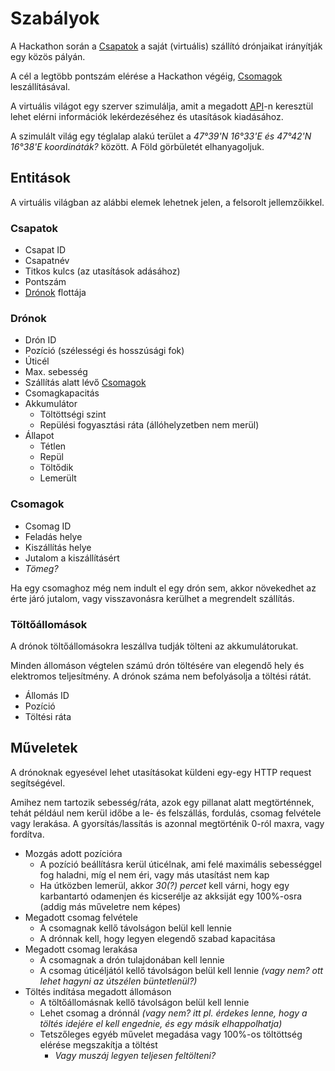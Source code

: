 # Szabályok

A Hackathon során a [Csapatok](#csapatok) a saját (virtuális) szállító drónjaikat irányítják egy közös pályán.

A cél a legtöbb pontszám elérése a Hackathon végéig, [Csomagok](#csomagok) leszállításával.

A virtuális világot egy szerver szimulálja, amit a megadott [API](api.md)-n keresztül lehet elérni információk lekérdezéséhez és utasítások kiadásához.

A szimulált világ egy téglalap alakú terület a *47°39'N 16°33'E és 47°42'N 16°38'E koordináták?* között.
A Föld görbületét elhanyagoljuk.

## Entitások

A virtuális világban az alábbi elemek lehetnek jelen, a felsorolt jellemzőikkel.

### Csapatok

- Csapat ID
- Csapatnév
- Titkos kulcs (az utasítások adásához)
- Pontszám
- [Drónok](#dronok) flottája

### Drónok

- Drón ID
- Pozíció (szélességi és hosszúsági fok)
- Úticél
- Max. sebesség
- Szállítás alatt lévő [Csomagok](#csomagok)
- Csomagkapacitás
- Akkumulátor
    - Töltöttségi szint
    - Repülési fogyasztási ráta (állóhelyzetben nem merül)
- Állapot
    - Tétlen
    - Repül
    - Töltődik
    - Lemerült

### Csomagok

- Csomag ID
- Feladás helye
- Kiszállítás helye
- Jutalom a kiszállításért
- *Tömeg?*

Ha egy csomaghoz még nem indult el egy drón sem, akkor növekedhet az érte járó jutalom, vagy visszavonásra kerülhet a megrendelt szállítás.

### Töltőállomások

A drónok töltőállomásokra leszállva tudják tölteni az akkumulátorukat.

Minden állomáson végtelen számú drón töltésére van elegendő hely és elektromos teljesítmény.
A drónok száma nem befolyásolja a töltési rátát.

- Állomás ID
- Pozíció
- Töltési ráta

## Műveletek

A drónoknak egyesével lehet utasításokat küldeni egy-egy HTTP request segítségével.

Amihez nem tartozik sebesség/ráta, azok egy pillanat alatt megtörténnek, tehát például nem kerül időbe a le- és felszállás, fordulás, csomag felvétele vagy lerakása.
A gyorsítás/lassítás is azonnal megtörténik 0-ról maxra, vagy fordítva.

- Mozgás adott pozícióra
    - A pozíció beállításra kerül úticélnak, ami felé maximális sebességgel fog haladni, míg el nem éri, vagy más utasítást nem kap
    - Ha útközben lemerül, akkor *30(?) percet* kell várni, hogy egy karbantartó odamenjen és kicserélje az akksiját egy 100%-osra (addig más műveletre nem képes)
- Megadott csomag felvétele
    - A csomagnak kellő távolságon belül kell lennie
    - A drónnak kell, hogy legyen elegendő szabad kapacitása
- Megadott csomag lerakása
    - A csomagnak a drón tulajdonában kell lennie
    - A csomag úticéljától kellő távolságon belül kell lennie *(vagy nem? ott lehet hagyni az útszélen büntetlenül?)*
- Töltés indítása megadott állomáson
    - A töltőállomásnak kellő távolságon belül kell lennie
    - Lehet csomag a drónnál *(vagy nem? itt pl. érdekes lenne, hogy a töltés idejére el kell engednie, és egy másik elhappolhatja)*
    - Tetszőleges egyéb művelet megadása vagy 100%-os töltöttség elérése megszakítja a töltést
        - *Vagy muszáj legyen teljesen feltölteni?*
